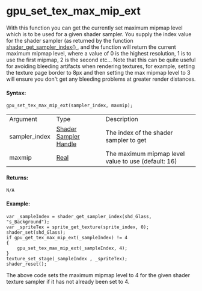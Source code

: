 # gpu_set_tex_max_mip_ext

With this function you can get the currently set maximum mipmap level
which is to be used for a given shader sampler. You supply the index
value for the shader sampler (as returned by the function [
shader_get_sampler_index()
](../../Asset_Management/Shaders/shader_get_sampler_index) , and the
function will return the current maximum mipmap level, where a value of
0 is the highest resolution, 1 is to use the first mipmap, 2 is the
second etc... Note that this can be quite useful for avoiding bleeding
artifacts when rendering textures, for example, setting the texture page
border to 8px and then setting the max mipmap level to 3 will ensure you
don't get any bleeding problems at greater render distances.

#### Syntax:

``` gml
gpu_set_tex_max_mip_ext(sampler_index, maxmip);
```

|               |                                                                                                                                  |                                                     |
|---------------|----------------------------------------------------------------------------------------------------------------------------------|-----------------------------------------------------|
| Argument      | Type                                                                                                                             | Description                                         |
| sampler_index |  [Shader Sampler Handle](../../../../../GameMaker_Language/GML_Reference/Asset_Management/Shaders/shader_get_sampler_index)  | The index of the shader sampler to get              |
| maxmip        |  [Real](../../../../../GameMaker_Language/GML_Overview/Data_Types)                                                           | The maximum mipmap level value to use (default: 16) |

#### Returns:

``` gml
N/A
```

#### Example:

``` gml
var _sampleIndex = shader_get_sampler_index(shd_Glass, "s_Background");
var _spriteTex = sprite_get_texture(sprite_index, 0);
shader_set(shd_Glass);
if gpu_get_tex_max_mip_ext(_sampleIndex) != 4
{
    gpu_set_tex_max_mip_ext(_sampleIndex, 4);
}
texture_set_stage(_sampleIndex , _spriteTex);
shader_reset();
```

The above code sets the maximum mipmap level to 4 for the given shader
texture sampler if it has not already been set to 4.
